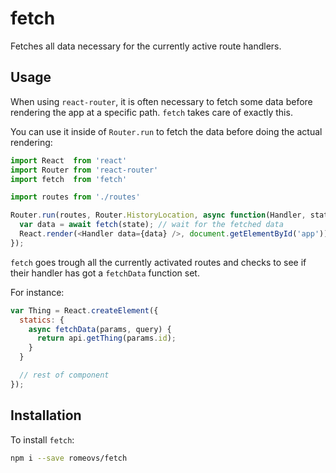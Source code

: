 # fetch
Fetches all data necessary for the currently active route handlers.

## Usage
When using `react-router`, it is often necessary to fetch some data
before rendering the app at a specific path.  `fetch` takes care
of exactly this.

You can use it inside of `Router.run` to fetch the data before doing the
actual rendering:

```js
import React  from 'react'
import Router from 'react-router'
import fetch  from 'fetch'

import routes from './routes'

Router.run(routes, Router.HistoryLocation, async function(Handler, state) {
  var data = await fetch(state); // wait for the fetched data
  React.render(<Handler data={data} />, document.getElementById('app'));
});
```

`fetch` goes trough all the currently activated routes and checks to
see if their handler has got a `fetchData` function set.

For instance:

```js
var Thing = React.createElement({
  statics: {
    async fetchData(params, query) {
      return api.getThing(params.id);
    }
  }

  // rest of component
});
```

## Installation
To install `fetch`:

```sh
npm i --save romeovs/fetch
```
